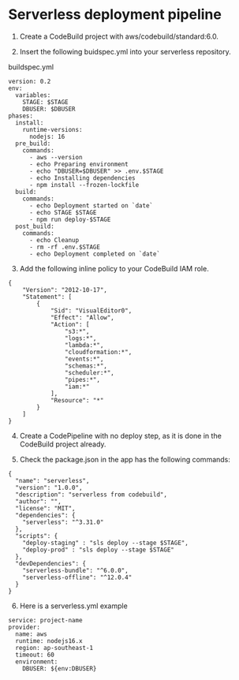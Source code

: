 # Serverless deployment pipeline

1. Create a CodeBuild project with aws/codebuild/standard:6.0.

2. Insert the following buidspec.yml into your serverless repository.

buildspec.yml
```
version: 0.2
env:
  variables:
    STAGE: $STAGE
    DBUSER: $DBUSER
phases:
  install:
    runtime-versions:
      nodejs: 16
  pre_build:
    commands:
      - aws --version
      - echo Preparing environment
      - echo "DBUSER=$DBUSER" >> .env.$STAGE
      - echo Installing dependencies
      - npm install --frozen-lockfile
  build:
    commands:
      - echo Deployment started on `date`
      - echo STAGE $STAGE
      - npm run deploy-$STAGE
  post_build:
    commands:
      - echo Cleanup
      - rm -rf .env.$STAGE
      - echo Deployment completed on `date`
```

3. Add the following inline policy to your CodeBuild IAM role.

```
{
    "Version": "2012-10-17",
    "Statement": [
        {
            "Sid": "VisualEditor0",
            "Effect": "Allow",
            "Action": [
                "s3:*",
                "logs:*",
                "lambda:*",
                "cloudformation:*",
                "events:*",
                "schemas:*",
                "scheduler:*",
                "pipes:*",
                "iam:*"
            ],
            "Resource": "*"
        }
    ]
}
```

4. Create a CodePipeline with no deploy step, as it is done in the CodeBuild project already.

5. Check the package.json in the app has the following commands:

```
{
  "name": "serverless",
  "version": "1.0.0",
  "description": "serverless from codebuild",
  "author": "",
  "license": "MIT",
  "dependencies": {
    "serverless": "^3.31.0"
  },
  "scripts": {
    "deploy-staging" : "sls deploy --stage $STAGE",
    "deploy-prod" : "sls deploy --stage $STAGE"
  },
  "devDependencies": {
    "serverless-bundle": "^6.0.0",
    "serverless-offline": "^12.0.4"
  }
}
```

6. Here is a serverless.yml example

```
service: project-name
provider:
  name: aws
  runtime: nodejs16.x
  region: ap-southeast-1
  timeout: 60
  environment:
    DBUSER: ${env:DBUSER}
```
